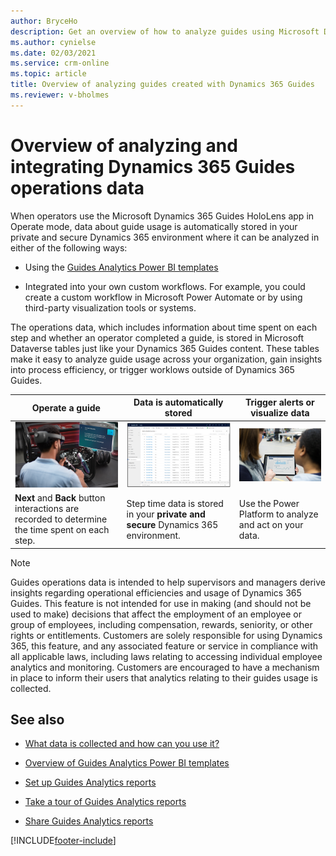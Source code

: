 ```yaml
---
author: BryceHo
description: Get an overview of how to analyze guides using Microsoft Dynamics 365 Guides
ms.author: cynielse
ms.date: 02/03/2021
ms.service: crm-online
ms.topic: article
title: Overview of analyzing guides created with Dynamics 365 Guides
ms.reviewer: v-bholmes
---
```


# Overview of analyzing and integrating Dynamics 365 Guides operations data

When operators use the Microsoft Dynamics 365 Guides HoloLens app in Operate mode, data about guide usage is automatically stored in your private and secure Dynamics 365 environment where it can be analyzed in either of the following ways:

- Using the [Guides Analytics Power BI templates](analytics-guide.md)

- Integrated into your own custom workflows. For example, you could create a custom workflow in Microsoft Power Automate or by using third-party visualization tools or systems.

The operations data, which includes information about time spent on each step and whether an operator completed a guide, is stored in Microsoft Dataverse tables just like your Dynamics 365 Guides content. These tables make it easy to analyze guide usage across your organization, gain insights into process efficiency, or trigger worklows outside of Dynamics 365 Guides.

|Operate a guide|Data is automatically stored|Trigger alerts or visualize data|
|----------------------------------|-----------------------------------------|-----------------------------------------|
|![Guides Usage report](media/analytics-hololens-operator.PNG "Guides Usage report")|![Guides Usage report](media/analytics-data-stored-automatically.PNG "Guides Usage report")|![Guides Usage report](media/analytics-alerts-visualize-data.PNG "Guides Usage report")|
|**Next** and **Back** button interactions are recorded to determine the time spent on each step.|Step time data is stored in your **private and secure** Dynamics 365 environment.|Use the Power Platform to analyze and act on your data.|

> [!NOTE]
> Guides operations data is intended to help supervisors and managers derive insights regarding operational efficiencies and usage of Dynamics 365 Guides. This feature is not intended for use in making (and should not be used to make) decisions that affect the employment of an employee or group of employees, including compensation, rewards, seniority, or other rights or entitlements. Customers are solely responsible for using Dynamics 365, this feature, and any associated feature or service in compliance with all applicable laws, including laws relating to accessing individual employee analytics and monitoring. Customers are encouraged to have a mechanism in place to inform their users that analytics relating to their guides usage is collected. 

## See also

- [What data is collected and how can you use it?](analytics-data-collected.md)

- [Overview of Guides Analytics Power BI templates](analytics-guide.md)

- [Set up Guides Analytics reports](analytics-ga-setup.md)

- [Take a tour of Guides Analytics reports](analytics-ga-reports.md)

- [Share Guides Analytics reports](analytics-ga-share-reports.md)


[!INCLUDE[footer-include](../includes/footer-banner.md)]
